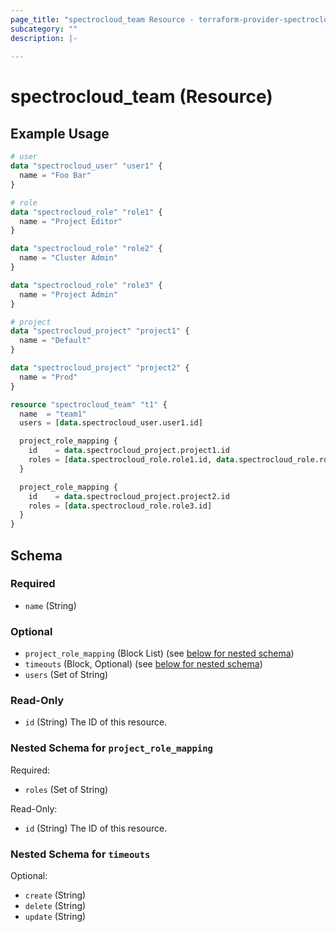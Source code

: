 ```yaml
---
page_title: "spectrocloud_team Resource - terraform-provider-spectrocloud"
subcategory: ""
description: |-
  
---
```


# spectrocloud_team (Resource)

  

## Example Usage

```terraform
# user
data "spectrocloud_user" "user1" {
  name = "Foo Bar"
}

# role
data "spectrocloud_role" "role1" {
  name = "Project Editor"
}

data "spectrocloud_role" "role2" {
  name = "Cluster Admin"
}

data "spectrocloud_role" "role3" {
  name = "Project Admin"
}

# project
data "spectrocloud_project" "project1" {
  name = "Default"
}

data "spectrocloud_project" "project2" {
  name = "Prod"
}

resource "spectrocloud_team" "t1" {
  name  = "team1"
  users = [data.spectrocloud_user.user1.id]

  project_role_mapping {
    id    = data.spectrocloud_project.project1.id
    roles = [data.spectrocloud_role.role1.id, data.spectrocloud_role.role2.id]
  }

  project_role_mapping {
    id    = data.spectrocloud_project.project2.id
    roles = [data.spectrocloud_role.role3.id]
  }
}
```


<!-- schema generated by tfplugindocs -->
## Schema

### Required

- `name` (String)

### Optional

- `project_role_mapping` (Block List) (see [below for nested schema](#nestedblock--project_role_mapping))
- `timeouts` (Block, Optional) (see [below for nested schema](#nestedblock--timeouts))
- `users` (Set of String)

### Read-Only

- `id` (String) The ID of this resource.

<a id="nestedblock--project_role_mapping"></a>
### Nested Schema for `project_role_mapping`

Required:

- `roles` (Set of String)

Read-Only:

- `id` (String) The ID of this resource.


<a id="nestedblock--timeouts"></a>
### Nested Schema for `timeouts`

Optional:

- `create` (String)
- `delete` (String)
- `update` (String)